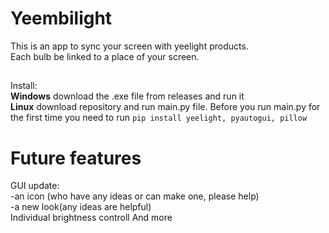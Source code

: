 # Yeembilight
This is an app to sync your screen with yeelight products.  
Each bulb be linked to a place of your screen.
##
Install:  
**Windows** download the .exe file from releases and run it  
**Linux** download repository and run main.py file. Before you run main.py for the first time you need to run ```pip install yeelight, pyautogui, pillow```
# Future features
GUI update:  
-an icon (who have any ideas or can make one, please help)  
-a new look(any ideas are helpful)  
Individual brightness controll
And more
